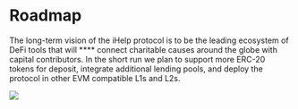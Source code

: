 # Roadmap

The long-term vision of the iHelp protocol is to be the leading ecosystem of DeFi tools that will **** connect charitable causes around the globe with capital contributors. In the short run we plan to support more ERC-20 tokens for deposit, integrate additional lending pools, and deploy the protocol in other EVM compatible L1s and L2s.



![](.gitbook/assets/RoadmapDraft\_iHelp\_101121\_cropped.png)

##

